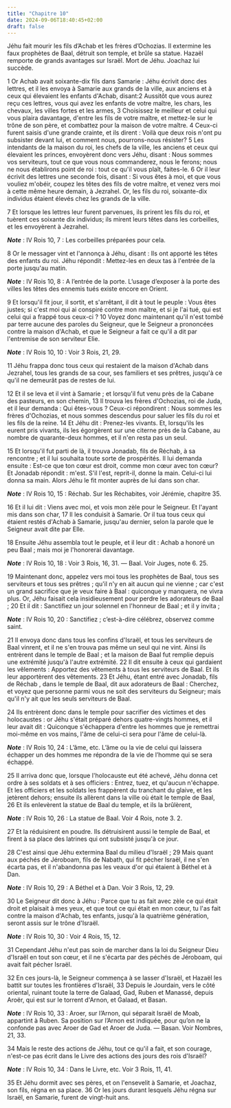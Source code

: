 ```yaml
---
title: "Chapitre 10"
date: 2024-09-06T18:40:45+02:00
draft: false
---
```



Jéhu fait mourir les fils d’Achab et les frères d’Ochozias.
Il extermine les faux prophètes de Baal, détruit son temple, et brûle sa statue.
Hazaël remporte de grands avantages sur Israël.
Mort de Jéhu.
Joachaz lui succède.


1 Or Achab avait soixante-dix fils dans Samarie : Jéhu écrivit donc des lettres, et il les envoya à Samarie aux grands de la ville, aux anciens et à ceux qui élevaient les enfants d'Achab, disant:2 Aussitôt que vous aurez reçu ces lettres, vous qui avez les enfants de votre maître, les chars, les chevaux, les villes fortes et les armes, 3 Choisissez le meilleur et celui qui vous plaira davantage, d'entre les fils de votre maître, et mettez-le sur le trône de son père, et combattez pour la maison de votre maître. 4 Ceux-ci furent saisis d'une grande crainte, et ils dirent : Voilà que deux rois n'ont pu subsister devant lui, et comment nous, pourrons-nous résister? 5 Les intendants de la maison du roi, les chefs de la ville, les anciens et ceux qui élevaient les princes, envoyèrent donc vers Jéhu, disant : Nous sommes vos serviteurs, tout ce que vous nous commanderez, nous le ferons; nous ne nous établirons point de roi : tout ce qu'il vous plaît, faites-le. 6 Or il leur écrivit des lettres une seconde fois,
disant : Si vous êtes à moi, et que vous vouliez m'obéir, coupez les têtes des fils de votre maître, et venez vers moi à cette même heure demain, à Jezrahel. Or, les fils du roi, soixante-dix individus étaient élevés chez les grands de la ville.


7 Et lorsque les lettres leur furent parvenues, ils prirent les fils du roi, et tuèrent ces soixante dix individus; ils mirent leurs têtes dans les corbeilles, et les envoyèrent à Jezrahel.

***Note*** :  IV Rois 10, 7 : Les corbeilles préparées pour cela.

8 Or le messager vint et l'annonça à Jéhu, disant : Ils ont apporté les têtes des enfants du roi. Jéhu répondit : Mettez-les en deux tas à l'entrée de la porte jusqu'au matin.

***Note*** :  IV Rois 10, 8 : A l’entrée de la porte. L’usage d’exposer à la porte des villes les têtes des ennemis tués existe encore en Orient.

9 Et lorsqu'il fit jour, il sortit, et s'arrêtant, il dit à tout le peuple : Vous êtes justes; si c'est moi qui ai conspiré contre mon maître, et si je l'ai tué, qui est celui qui a frappé tous ceux-ci ? 10 Voyez donc maintenant qu'il n'est tombé par terre aucune des paroles du Seigneur, que le Seigneur a prononcées contre la maison d'Achab, et que le Seigneur a fait ce qu'il a dit par l'entremise de son serviteur Elie.

***Note*** :  IV Rois 10, 10 : Voir 3 Rois, 21, 29.

11 Jéhu frappa donc tous ceux qui restaient de la maison d'Achab dans Jezrahel, tous les grands de sa cour, ses familiers et ses prêtres, jusqu'à ce qu'il ne demeurât pas de restes de lui.


12 Et il se leva et il vint à Samarie ; et lorsqu'il fut venu près de la Cabane des pasteurs, en son chemin, 13 Il trouva les frères d'Ochozias, roi de Juda, et il leur demanda : Qui êtes-vous ? Ceux-ci répondirent : Nous sommes les frères d'Ochozias, et nous sommes descendus pour saluer les fils du roi et les fils de la reine. 14 Et Jéhu dit : Prenez-les vivants. Et, lorsqu'ils les eurent pris vivants, ils les égorgèrent sur une citerne près de la Cabane, au nombre de quarante-deux hommes, et il n'en resta pas un seul.


15 Et lorsqu'il fut parti de là, il trouva Jonadab, fils de Réchab, à sa rencontre ; et il lui souhaita toute sorte de prospérités. Il lui demanda ensuite : Est-ce que ton cœur est droit, comme mon cœur avec ton cœur? Et Jonadab répondit : m'est. S'il l'est, reprit-il, donne la main. Celui-ci lui donna sa main. Alors Jéhu le fit monter auprès de lui dans son char.

***Note*** :  IV Rois 10, 15 : Réchab. Sur les Réchabites, voir Jérémie, chapitre 35.

16 Et il lui dit : Viens avec moi, et vois mon zèle pour le Seigneur. Et l'ayant mis dans son char, 17 Il les conduisit à Samarie. Or il tua tous ceux qui étaient restés d'Achab à Samarie, jusqu'au dernier, selon la parole que le Seigneur avait dite par Elle.


18 Ensuite Jéhu assembla tout le peuple, et il leur dit : Achab a honoré un peu Baal ; mais moi je l'honorerai davantage.

***Note*** :  IV Rois 10, 18 : Voir 3 Rois, 16, 31. ― Baal. Voir Juges, note 6. 25.

19 Maintenant donc, appelez vers moi tous les prophètes de Baal, tous ses serviteurs et tous ses prêtres ; qu'il n'y en ait aucun qui ne vienne ; car c'est un grand sacrifice que je veux faire à Baal : quiconque y manquera, ne vivra plus. Or, Jéhu faisait cela insidieusement pour perdre les adorateurs de Baal ; 20 Et il dit : Sanctifiez un jour solennel en l'honneur de Baal ; et il y invita ;

***Note*** :  IV Rois 10, 20 : Sanctifiez ; c’est-à-dire célébrez, observez comme saint.

21 Il envoya donc dans tous les confins d'Israël, et tous les serviteurs de Baal vinrent, et il ne s'en trouva pas même un seul qui ne vint. Ainsi ils entrèrent dans le temple de Baal ; et la maison de Baal fut remplie depuis une extrémité jusqu'à l'autre extrémité. 22 Il dit ensuite à ceux qui gardaient les vêlements : Apportez des vêtements à tous les serviteurs de Baal. Et ils leur apportèrent des vêtements. 23 Et Jéhu, étant entré avec Jonadab, fils de Réchab , dans le temple de Baal, dit aux adorateurs de Baal : Cherchez, et voyez que personne parmi vous ne soit des serviteurs du Seigneur; mais qu'il n'y ait que les seuls serviteurs de Baal.


24 Ils entrèrent donc dans le temple pour sacrifier des victimes et des holocaustes : or Jéhu s'était préparé dehors quatre-vingts hommes, et il leur avait dit : Quiconque s'échappera d'entre les hommes que je remettrai moi-même en vos mains, l'âme de celui-ci sera pour l'âme de celui-là.

***Note*** :  IV Rois 10, 24 : L’âme, etc. L’âme ou la vie de celui qui laissera échapper un des hommes me répondra de la vie de l’homme qui se sera échappé.

25 Il arriva donc que, lorsque l'holocauste eut été achevé, Jéhu donna cet ordre à ses soldats et à ses officiers : Entrez, tuez, et qu'aucun n'échappe. Et les officiers et les soldats les frappèrent du tranchant du glaive, et les jetèrent dehors; ensuite ils allèrent dans la ville où était le temple de Baal, 26 Et ils enlevèrent la statue de Baal du temple, et ils la brûlèrent,

***Note*** :  IV Rois 10, 26 : La statue de Baal. Voir 4 Rois, note 3. 2.

27 Et la réduisirent en poudre. Ils détruisirent aussi le temple de Baal, et firent à sa place des latrines qui ont subsisté jusqu'à ce jour.


28 C'est ainsi que Jéhu extermina Baal du milieu d'Israël ; 29 Mais quant aux péchés de Jéroboam, fils de Nabath, qui fit pécher Israël, il ne s'en écarta pas, et il n'abandonna pas les veaux d'or qui étaient à Béthel et à Dan.

***Note*** :  IV Rois 10, 29 : A Béthel et à Dan. Voir 3 Rois, 12, 29.

30 Le Seigneur dit donc à Jéhu : Parce que tu as fait avec zèle ce qui était droit et plaisait à mes yeux, et que tout ce qui était en mon cœur, tu l'as fait contre la maison d'Achab, tes enfants, jusqu'à la quatrième génération, seront assis sur le trône d'Israël.

***Note*** :  IV Rois 10, 30 : Voir 4 Rois, 15, 12.

31 Cependant Jéhu n'eut pas soin de marcher dans la loi du Seigneur Dieu d'Israël en tout son cœur, et il ne s'écarta par des péchés de Jéroboam, qui avait fait pécher Israël.


32 En ces jours-là, le Seigneur commença à se lasser d'Israël, et Hazaël les battit sur toutes les frontières d'Israël, 33 Depuis le Jourdain, vers le côté oriental, ruinant toute la terre de Galaad, Gad, Ruben et Manassé, depuis Aroër, qui est sur le torrent d'Arnon, et Galaad, et Basan.

***Note*** :  IV Rois 10, 33 : Aroer, sur l’Arnon, qui séparait Israël de Moab, appartint à Ruben. Sa position sur l’Arnon est indiquée, pour qu’on ne la confonde pas avec Aroer de Gad et Aroer de Juda. ― Basan. Voir Nombres, 21, 33.


34 Mais le reste des actions de Jéhu, tout ce qu'il a fait, et son courage, n'est-ce pas écrit dans le Livre des actions des jours des rois d'Israël?

***Note*** :  IV Rois 10, 34 : Dans le Livre, etc. Voir 3 Rois, 11, 41.

35 Et Jéhu dormit avec ses pères, et on l'ensevelit à Samarie, et Joachaz, son fils, régna en sa place. 36 Or les jours durant lesquels Jéhu régna sur Israël, en Samarie, furent de vingt-huit ans.

